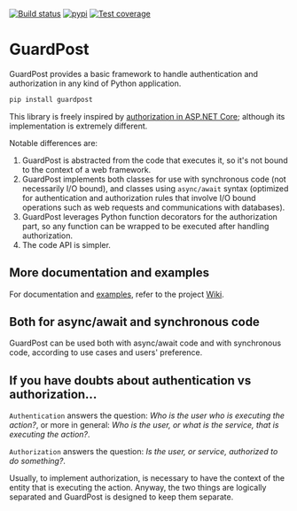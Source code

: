 [![Build status](https://dev.azure.com/robertoprevato/GuardPost/_apis/build/status/GuardPost-CI)](https://dev.azure.com/robertoprevato/GuardPost/_build/latest?definitionId=15) [![pypi](https://img.shields.io/pypi/v/GuardPost.svg?color=blue)](https://pypi.org/project/GuardPost/) [![Test coverage](https://img.shields.io/azure-devops/coverage/robertoprevato/GuardPost/15.svg)](https://robertoprevato.visualstudio.com/GuardPost/_build?definitionId=15)

# GuardPost
GuardPost provides a basic framework to handle authentication and authorization in any kind of Python application.

```bash
pip install guardpost
```

This library is freely inspired by [authorization in ASP.NET Core](https://docs.microsoft.com/en-us/aspnet/core/security/authorization/policies?view=aspnetcore-2.2); although its implementation is extremely different.

Notable differences are:
1. GuardPost is abstracted from the code that executes it, so it's not bound to the context of a web framework.
1. GuardPost implements both classes for use with synchronous code (not necessarily I/O bound), and classes using `async/await` syntax (optimized for authentication and authorization rules that involve I/O bound operations such as web requests and communications with databases).
1. GuardPost leverages Python function decorators for the authorization part, so any function can be wrapped to be executed after handling authorization.
1. The code API is simpler.

## More documentation and examples
For documentation and [examples](https://github.com/RobertoPrevato/GuardPost/wiki/Examples), refer to the project [Wiki](https://github.com/RobertoPrevato/GuardPost/wiki).

## Both for async/await and synchronous code
GuardPost can be used both with async/await code and with synchronous code, according to use cases and users' preference.

## If you have doubts about authentication vs authorization...
`Authentication` answers the question: _Who is the user who is executing the action?_, or more in general: _Who is the user, or what is the service, that is executing the action?_.

`Authorization` answers the question: _Is the user, or service, authorized to do something?_.

Usually, to implement authorization, is necessary to have the context of the entity that is executing the action. Anyway, the two things are logically separated and GuardPost is designed to keep them separate.
